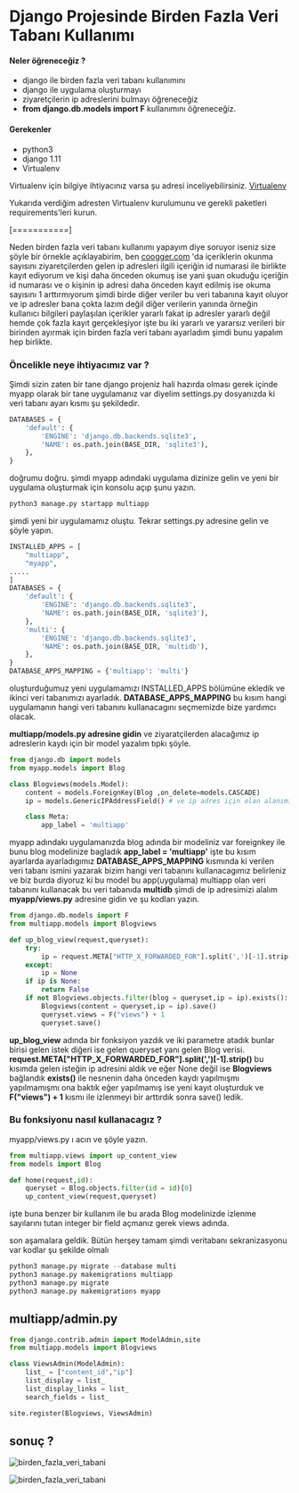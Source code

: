 # Django Projesinde Birden Fazla Veri Tabanı Kullanımı

#### Neler öğreneceğiz ?

* django ile birden fazla veri tabanı kullanımını
* django ile uygulama oluşturmayı
* ziyaretçilerin ip adreslerini bulmayı öğreneceğiz
* **from django.db.models import F** kullanımını öğreneceğiz.

#### Gerekenler

* python3
* django 1.11
* Virtualenv

Virtualenv için bilgiye ihtiyacınız varsa şu adresi inceliyebilirsiniz. [Virtualenv](https://steemit.com/utopian-io/@tolgahanuzun/what-is-virtualenv-and-how-is-it-used-tr-virtualenv-nedir-ve-nasil-kullanilir)

Yukarıda verdiğim adresten Virtualenv kurulumunu ve gerekli paketleri requirements'leri kurun.

\[===========\]

Neden birden fazla veri tabanı kullanımı yapayım diye soruyor iseniz size şöyle bir örnekle açıklayabirim, ben [coogger.com](https://github.com/hakancelik96/blog/tree/a2daa68f9fcf2b6e6dae3f9d0e8b8bfc6369c349/django/www.coogger.com) 'da içeriklerin okunma sayısını ziyaretçilerden gelen ip adresleri ilgili içeriğin id numarasi ile birlikte kayıt ediyorum ve kişi daha önceden okumuş ise yani şuan okuduğu içeriğin id numarası ve o kişinin ip adresi daha önceden kayıt edilmiş ise okuma sayısını 1 arttırmıyorum şimdi birde diğer veriler bu veri tabanına kayıt oluyor ve ip adresler bana çokta lazım değil diğer verilerin yanında örneğin kullanıcı bilgileri paylaşılan içerikler yararlı fakat ip adresler yararlı değil hemde çok fazla kayıt gerçekleşiyor işte bu iki yararlı ve yararsız verileri bir birinden ayırmak için birden fazla veri tabanı ayarladım şimdi bunu yapalım hep birlikte.

### Öncelikle neye ihtiyacımız var ?

Şimdi sizin zaten bir tane django projeniz hali hazırda olması gerek içinde myapp olarak bir tane uygulamanız var diyelim settings.py dosyanızda ki veri tabanı ayarı kısmı şu şekildedir.

```python
DATABASES = {
    'default': {
        'ENGINE': 'django.db.backends.sqlite3',
        'NAME': os.path.join(BASE_DIR, 'sqlite3'),
    },
}
```

doğrumu doğru. şimdi myapp adındaki uygulama dizinize gelin ve yeni bir uygulama oluşturmak için konsolu açıp şunu yazın.

```python
python3 manage.py startapp multiapp
```

şimdi yeni bir uygulamamız oluştu. Tekrar settings.py adresine gelin ve şöyle yapın.

```python
INSTALLED_APPS = [
    "multiapp",
    "myapp",
.....
]
DATABASES = {
    'default': {
        'ENGINE': 'django.db.backends.sqlite3',
        'NAME': os.path.join(BASE_DIR, 'sqlite3'),
    },
    'multi': {
        'ENGINE': 'django.db.backends.sqlite3',
        'NAME': os.path.join(BASE_DIR, 'multidb'),
    },
}
DATABASE_APPS_MAPPING = {'multiapp': 'multi'}
```

oluşturduğumuz yeni uygulamamızı INSTALLED\_APPS bölümüne ekledik ve ikinci veri tabanımızı ayarladık. **DATABASE\_APPS\_MAPPING** bu kısım hangi uygulamanın hangi veri tabanını kullanacagını seçmemizde bize yardımcı olacak.

**multiapp/models.py adresine gidin** ve ziyaratçilerden alacağımız ip adreslerin kaydı için bir model yazalım tıpkı şöyle.

```python
from django.db import models
from myapp.models import Blog

class Blogviews(models.Model):
    content = models.ForeignKey(Blog ,on_delete=models.CASCADE)
    ip = models.GenericIPAddressField() # ve ip adres için olan alanımız

    class Meta:
        app_label = 'multiapp'
```

myapp adındakı uygulamanızda blog adında bir modeliniz var foreignkey ile bunu blog modelinize bagladık **app\_label = 'multiapp'** işte bu kısım ayarlarda ayarladıgımız **DATABASE\_APPS\_MAPPING** kısmında ki verilen veri tabanı ismini yazarak bizim hangi veri tabanını kullanacagımız belirleniz ve biz burda diyoruz ki bu model bu app\(uygulama\) multiapp olan veri tabanını kullanacak bu veri tabanıda **multidb** şimdi de ip adresimizi alalım **myapp/views.py** adresine gidin ve şu kodları yazın.

```python
from django.db.models import F
from multiapp.models import Blogviews

def up_blog_view(request,queryset):
    try:
        ip = request.META["HTTP_X_FORWARDED_FOR"].split(',')[-1].strip()
    except:
        ip = None
    if ip is None:
        return False
    if not Blogviews.objects.filter(blog = queryset,ip = ip).exists():
        Blogviews(content = queryset,ip = ip).save()
        queryset.views = F("views") + 1
        queryset.save()
```

**up\_blog\_view** adında bir fonksiyon yazdık ve iki parametre atadık bunlar birisi gelen istek diğeri ise gelen queryset yanı gelen Blog verisi. **request.META\["HTTP\_X\_FORWARDED\_FOR"\].split\(','\)\[-1\].strip\(\)** bu kısımda gelen isteğin ip adresini aldık ve eğer None değil ise **Blogviews** bağlandık **exists\(\)** ile nesnenin daha önceden kaydı yapılmışmı yapılmamışmı ona baktık eğer yapılmamış ise yeni kayıt oluşturduk ve **F\("views"\) + 1** kısmı ile izlenmeyi bir arttırdık sonra save\(\) ledik.

### Bu fonksiyonu nasıl kullanacagız ?

myapp/views.py ı acın ve şöyle yazın.

```python
from multiapp.views import up_content_view
from models import Blog

def home(request,id):
    queryset = Blog.objects.filter(id = id)[0]
    up_content_view(request,queryset)
```

işte buna benzer bir kullanım ile bu arada Blog modelinizde izlenme sayılarını tutan integer bir field açmanız gerek views adında.

son aşamalara geldik. Bütün herşey tamam şimdi veritabanı sekranizasyonu var kodlar şu şekilde olmalı

```python
python3 manage.py migrate --database multi
python3 manage.py makemigrations multiapp
python3 manage.py migrate
python3 manage.py makemigrations myapp
```

## multiapp/admin.py

```python
from django.contrib.admin import ModelAdmin,site
from multiapp.models import Blogviews

class ViewsAdmin(ModelAdmin):
    list_ = ["content_id","ip"]
    list_display = list_
    list_display_links = list_
    search_fields = list_

site.register(Blogviews, ViewsAdmin)
```

## sonuç ?

![birden\_fazla\_veri\_tabani](https://www.coogger.com/media/images/birden_fazla_veri_tabani.png)

![birden\_fazla\_veri\_tabani](https://www.coogger.com/media/images/birden_fazla_veri_tabani_Rfated5.png)

